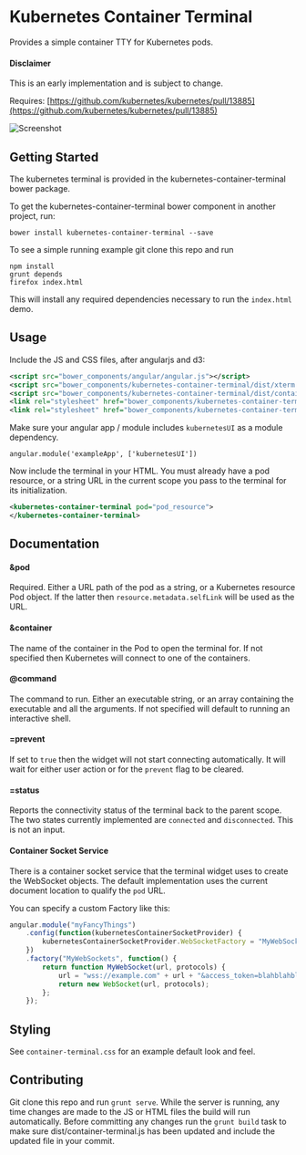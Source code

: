 Kubernetes Container Terminal
=============================

Provides a simple container TTY for Kubernetes pods.

#### Disclaimer
This is an early implementation and is subject to change.

Requires: [https://github.com/kubernetes/kubernetes/pull/13885](https://github.com/kubernetes/kubernetes/pull/13885)

![Screenshot](https://raw.githubusercontent.com/kubernetes-ui/container-terminal/master/scratch/sceenshot.png)

Getting Started
---------------

The kubernetes terminal is provided in the kubernetes-container-terminal bower package.

To get the kubernetes-container-terminal bower component in another project, run:

```
bower install kubernetes-container-terminal --save
```

To see a simple running example git clone this repo and run

```
npm install
grunt depends
firefox index.html
```

This will install any required dependencies necessary to run the ```index.html``` demo.

Usage
-----

Include the JS and CSS files, after angularjs and d3:

```xml
<script src="bower_components/angular/angular.js"></script>
<script src="bower_components/kubernetes-container-terminal/dist/xterm.js"></script>
<script src="bower_components/kubernetes-container-terminal/dist/container-terminal.js"></script>
<link rel="stylesheet" href="bower_components/kubernetes-container-terminal/dist/xterm.css" />
<link rel="stylesheet" href="bower_components/kubernetes-container-terminal/dist/container-terminal.css" />
```

Make sure your angular app / module includes ```kubernetesUI``` as a module dependency.

```
angular.module('exampleApp', ['kubernetesUI'])
```

Now include the terminal in your HTML. You must already have a pod resource, or a string
URL in the current scope you pass to the terminal for its initialization.

```xml
<kubernetes-container-terminal pod="pod_resource">
</kubernetes-container-terminal>
```

Documentation
-------------

#### &pod

Required. Either a URL path of the pod as a string, or a Kubernetes resource Pod object.
If the latter then ```resource.metadata.selfLink``` will be used as the URL.

#### &container

The name of the container in the Pod to open the terminal for. If not specified then
Kubernetes will connect to one of the containers.

#### @command

The command to run. Either an executable string, or an array containing the executable
and all the arguments. If not specified will default to running an interactive shell.

#### =prevent

If set to ```true``` then the widget will not start connecting automatically. It will
wait for either user action or for the ```prevent``` flag to be cleared.

#### =status

Reports the connectivity status of the terminal back to the parent scope. The two
states currently implemented are ```connected``` and ```disconnected```. This is
not an input.

#### Container Socket Service

There is a container socket service that the terminal widget uses to create the
WebSocket objects. The default implementation uses the current document location
to qualify the ```pod``` URL.

You can specify a custom Factory like this:

```javascript
angular.module("myFancyThings")
    .config(function(kubernetesContainerSocketProvider) {
        kubernetesContainerSocketProvider.WebSocketFactory = "MyWebSockets";
    })
    .factory("MyWebSockets", function() {
        return function MyWebSocket(url, protocols) {
            url = "wss://example.com" + url + "&access_token=blahblahblah";
            return new WebSocket(url, protocols);
        };
    });
```

Styling
-------

See ```container-terminal.css``` for an example default look and feel.

Contributing
------------

Git clone this repo and run `grunt serve`. While the server is running, any time changes
are made to the JS or HTML files the build will run automatically.  Before committing any
changes run the `grunt build` task to make sure dist/container-terminal.js has been updated
and include the updated file in your commit.
